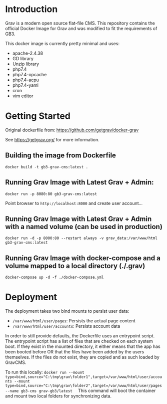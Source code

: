 # Introduction
Grav is a modern open source flat-file CMS. This repository contains the official Docker Image for Grav and was modified to fit the requirements of GB3.

This docker image is currently pretty minimal and uses:

* apache-2.4.38
* GD library
* Unzip library
* php7.4
* php7.4-opcache
* php7.4-acpu
* php7.4-yaml
* cron
* vim editor

# Getting Started

Original dockerfile from: https://github.com/getgrav/docker-grav

See https://getgrav.org/ for more information.

## Building the image from Dockerfile

```
docker build -t gb3-grav-cms:latest .
```

## Running Grav Image with Latest Grav + Admin:

```
docker run -p 8080:80 gb3-grav-cms:latest
```

Point browser to `http://localhost:8000` and create user account...

## Running Grav Image with Latest Grav + Admin with a named volume (can be used in production)

```
docker run -d -p 8000:80 --restart always -v grav_data:/var/www/html gb3-grav-cms:latest
```

## Running Grav Image with docker-compose and a volume mapped to a local directory (./.grav)

```
docker-compose up -d -f ./docker-compose.yml
```

# Deployment

The deployment takes two bind mounts to persist user data:

* `/var/www/html/user/pages`: Persists the actual page content
* `/var/www/html/user/accounts`: Persists account data

In order to still provide defaults, the Dockerfile uses an entrypoint script. The entrypoint script has a list of files
that are checked on each system boot. If they exist in the mounted directory, it either means that the app has been
booted before OR that the files have been added by the users themselves. If the files do not exist, they are copied and
as such loaded by GravCMS.

To run this locally:
`docker run --mount type=bind,source="C:\tmp\grav\folder1",target=/var/www/html/user/accounts --mount type=bind,source="C:\tmp\grav\folder2",target=/var/www/html/user/pages --name gb3-cms grav-gb3/latest  `
This command will boot the container and mount two local folders for synchronizing data.